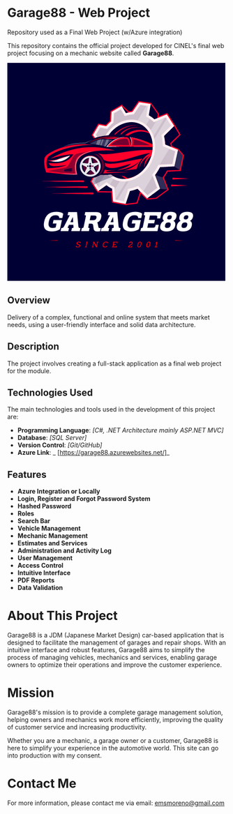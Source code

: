 # Garage88 - Web Project

Repository used as a Final Web Project (w/Azure integration)

This repository contains the official project developed for CINEL's final web project focusing on a mechanic website called **Garage88**.

![Logo](https://raw.githubusercontent.com/EMSMoreno/Garage88/master/wwwroot/images/logoAutilizar.png)

## Overview
Delivery of a complex, functional and online system that meets market needs, using a user-friendly interface and solid data architecture.

## Description

The project involves creating a full-stack application as a final web project for the module.

## Technologies Used

The main technologies and tools used in the development of this project are:

- **Programming Language**: _[C#, .NET Architecture mainly ASP.NET MVC]_
- **Database**: _[SQL Server]_
- **Version Control**: _[Git/GitHub]_
- **Azure Link**: _ [https://garage88.azurewebsites.net/]_

## Features

- **Azure Integration or Locally**
- **Login, Register and Forgot Password System**
- **Hashed Password**
- **Roles**
- **Search Bar**
- **Vehicle Management**
- **Mechanic Management**
- **Estimates and Services**
- **Administration and Activity Log**
- **User Management**
- **Access Control**
- **Intuitive Interface**
- **PDF Reports**
- **Data Validation**

# About This Project
Garage88 is a JDM (Japanese Market Design) car-based application that is designed to facilitate the management of garages and repair shops. With an intuitive interface and robust features, Garage88 aims to simplify the process of managing vehicles, mechanics and services, enabling garage owners to optimize their operations and improve the customer experience.

# Mission
Garage88's mission is to provide a complete garage management solution, helping owners and mechanics work more efficiently, improving the quality of customer service and increasing productivity.

Whether you are a mechanic, a garage owner or a customer, Garage88 is here to simplify your experience in the automotive world. This site can go into production with my consent.

# Contact Me
For more information, please contact me via email: emsmoreno@gmail.com
